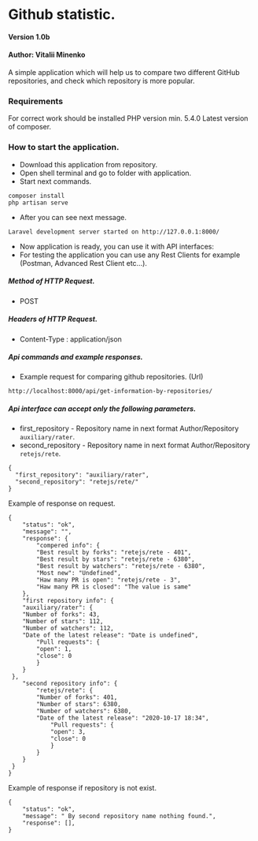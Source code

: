 # Github statistic.
#### Version 1.0b
#### Author: Vitalii Minenko

A simple application which will help us to compare two different GitHub repositories, and check which repository is more popular.


### Requirements
For correct work should be installed PHP version min. 5.4.0
Latest version of composer.

### How to start the application.
* Download this application from repository.
* Open shell terminal and go to folder with application.
* Start next commands.

```
composer install
php artisan serve
``` 
* After you can see next message.

```
Laravel development server started on http://127.0.0.1:8000/
``` 

* Now application is ready, you can use it with API interfaces:
* For testing the application you can use any Rest Clients for example (Postman, Advanced Rest Client etc...).

##### Method of HTTP Request.

* POST

##### Headers of HTTP Request.
* Content-Type : application/json

##### Api commands and example responses.

* Example request for comparing github repositories. (Url)

```
http://localhost:8000/api/get-information-by-repositories/
```

##### Api interface can accept only the following parameters.
* first_repository - Repository name in next format Author/Repository `auxiliary/rater`.
* second_repository - Repository name in next format Author/Repository `retejs/rete`.

```
{
  "first_repository": "auxiliary/rater",
  "second_repository": "retejs/rete/"
}
```

Example of response on request. 

```
{
    "status": "ok",
    "message": "",
    "response": {
        "compered info": {
        "Best result by forks": "retejs/rete - 401",
        "Best result by stars": "retejs/rete - 6380",
        "Best result by watchers": "retejs/rete - 6380",
        "Most new": "Undefined",
        "Haw many PR is open": "retejs/rete - 3",
        "Haw many PR is closed": "The value is same"
    },
    "first repository info": {
    "auxiliary/rater": {
    "Number of forks": 43,
    "Number of stars": 112,
    "Number of watchers": 112,
    "Date of the latest release": "Date is undefined",
        "Pull requests": {
        "open": 1,
        "close": 0
        }
    }
 },
    "second repository info": {
        "retejs/rete": {
        "Number of forks": 401,
        "Number of stars": 6380,
        "Number of watchers": 6380,
        "Date of the latest release": "2020-10-17 18:34",
            "Pull requests": {
            "open": 3,
            "close": 0
            }
        }
    }
 }   
}
```
Example of response if repository is not exist.
```
{
    "status": "ok",
    "message": " By second repository name nothing found.",
    "response": [],
}
```


